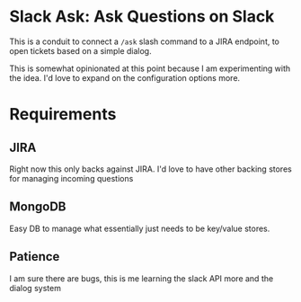 # Slack Ask: Ask Questions on Slack

This is a conduit to connect a `/ask` slash command to a JIRA endpoint, to open tickets based on a simple dialog.

This is somewhat opinionated at this point because I am experimenting with the idea. I'd love to expand on the
configuration options more.

# Requirements

## JIRA

Right now this only backs against JIRA. I'd love to have other backing stores for managing incoming questions

## MongoDB

Easy DB to manage what essentially just needs to be key/value stores.

## Patience

I am sure there are bugs, this is me learning the slack API more and the dialog system
